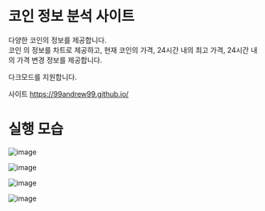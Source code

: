 # 코인 정보 분석 사이트

다양한 코인의 정보를 제공합니다. <br />
코인 의 정보를 차트로 제공하고, 현재 코인의 가격, 24시간 내의 최고 가격, 24시간 내의 가격 변경 정보를 제공합니다. <br />

다크모드를 지원합니다.

사이트 https://99andrew99.github.io/

# 실행 모습
![image](https://github.com/99andrew99/99andrew99.github.io/assets/66951806/4157714c-9548-47f9-b90f-9e8074699ffa)

![image](https://github.com/99andrew99/99andrew99.github.io/assets/66951806/541cec8f-bc52-4e94-a595-4aa4c7c9f161)

![image](https://github.com/99andrew99/99andrew99.github.io/assets/66951806/aef10697-a925-423c-a561-fb7eb3b301f2)

![image](https://github.com/99andrew99/99andrew99.github.io/assets/66951806/25b8d92e-5c5e-419f-af73-857f8bd70062)



